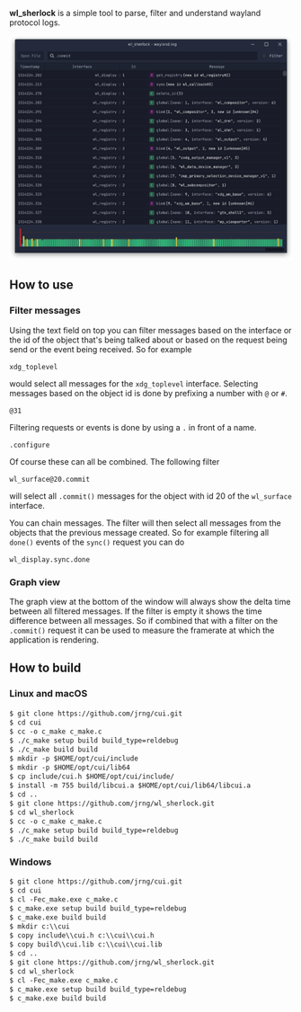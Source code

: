 **wl_sherlock** is a simple tool to parse, filter and understand wayland protocol logs.

<picture>
  <source srcset="screenshot.png 2x" />
  <img alt="Screenshot of wl_sherlock" src="screenshot.png" />
</picture>

## How to use

### Filter messages

Using the text field on top you can filter messages based on the interface or the id
of the object that's being talked about or based on the request being send or the event
being received. So for example

```
xdg_toplevel
```

would select all messages for the `xdg_toplevel` interface. Selecting messages based on the
object id is done by prefixing a number with `@` or `#`.

```
@31
```

Filtering requests or events is done by using a `.` in front of a name.

```
.configure
```

Of course these can all be combined. The following filter

```
wl_surface@20.commit
```

will select all `.commit()` messages for the object with id 20 of the
`wl_surface` interface.

You can chain messages. The filter will then select all messages from the
objects that the previous message created. So for example filtering all
`done()` events of the `sync()` request you can do

```
wl_display.sync.done
```

### Graph view

The graph view at the bottom of the window will always show the delta time
between all filtered messages. If the filter is empty it shows the time
difference between all messages. So if combined that with a filter on the
`.commit()` request it can be used to measure the framerate at which the
application is rendering.

## How to build

### Linux and macOS

```shell
$ git clone https://github.com/jrng/cui.git
$ cd cui
$ cc -o c_make c_make.c
$ ./c_make setup build build_type=reldebug
$ ./c_make build build
$ mkdir -p $HOME/opt/cui/include
$ mkdir -p $HOME/opt/cui/lib64
$ cp include/cui.h $HOME/opt/cui/include/
$ install -m 755 build/libcui.a $HOME/opt/cui/lib64/libcui.a
$ cd ..
$ git clone https://github.com/jrng/wl_sherlock.git
$ cd wl_sherlock
$ cc -o c_make c_make.c
$ ./c_make setup build build_type=reldebug
$ ./c_make build build
```

### Windows

```shell
$ git clone https://github.com/jrng/cui.git
$ cd cui
$ cl -Fec_make.exe c_make.c
$ c_make.exe setup build build_type=reldebug
$ c_make.exe build build
$ mkdir c:\\cui
$ copy include\\cui.h c:\\cui\\cui.h
$ copy build\\cui.lib c:\\cui\\cui.lib
$ cd ..
$ git clone https://github.com/jrng/wl_sherlock.git
$ cd wl_sherlock
$ cl -Fec_make.exe c_make.c
$ c_make.exe setup build build_type=reldebug
$ c_make.exe build build
```
